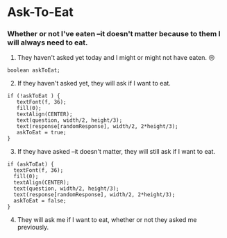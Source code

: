 # Ask-To-Eat
### Whether or not I've eaten –it doesn't matter because to them I will always need to eat.
 
 1. They haven't asked yet today and I might or might not have eaten. :unamused:
 ```
 boolean askToEat;
 ```
 
 2. If they haven't asked yet, they will ask if I want to eat. 
 ```
 if (!askToEat ) {
    textFont(f, 36);
    fill(0);
    textAlign(CENTER);
    text(question, width/2, height/3);
    text(response[randomResponse], width/2, 2*height/3);
    askToEat = true;
 }
 ```
 
 3. If they have asked –it doesn't matter, they will still ask if I want to eat.
  ```
  if (askToEat) {
    textFont(f, 36);
    fill(0);
    textAlign(CENTER);
    text(question, width/2, height/3);
    text(response[randomResponse], width/2, 2*height/3);
    askToEat = false;
  }
  ```
 
 4. They will ask me if I want to eat, whether or not they asked me previously.

 

